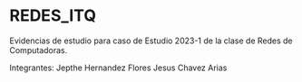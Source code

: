 # REDES_ITQ
Evidencias de estudio para caso de Estudio 2023-1 de la clase de Redes de Computadoras.


Integrantes:
Jepthe Hernandez Flores
Jesus Chavez Arias
